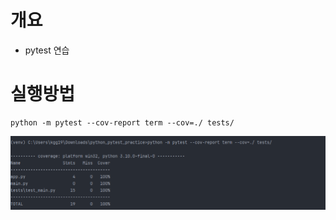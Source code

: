 # 개요
* pytest 연습

# 실행방법
```shell
python -m pytest --cov-report term --cov=./ tests/    
```

![](./imgs/result.png)